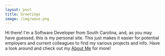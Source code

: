 ```yaml
---
layout: post
title: Greetings
image: /img/wave.png
---
```


Hi there! I'm a Software Developer from South Carolina, and, as you may have guessed, this is my personal site. This just makes it easier for potential employers and current colleagues to find my various projects and info. Have a look around and check out my [About Me](https://tbeede.github.io/aboutme/) for more!
